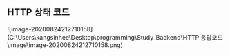 ## HTTP 상태 코드

![image-20200824212710158](C:\Users\kangsinhee\Desktop\programming\Study_Backend\HTTP 응답코드\image\image-20200824212710158.png)